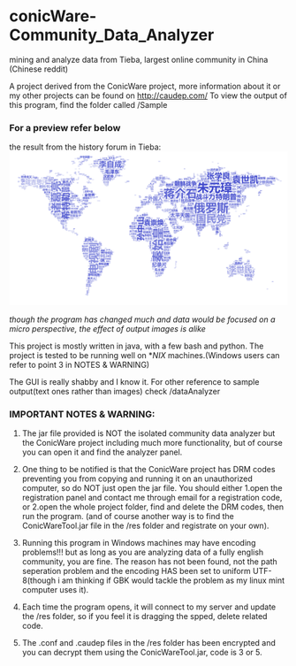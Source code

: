 # conicWare-Community_Data_Analyzer
mining and analyze data from Tieba, largest online community in China (Chinese reddit)

A project derived from the ConicWare project, more information about it or my other projects can be found on http://caudep.com/
To view the output of this program, find the folder called /Sample

### For a preview refer below 
the result from the history forum in Tieba:
![](Sample/a.png)

*though the program has changed much and data would be focused on a micro perspective, the effect of output images is alike*

This project is mostly written in java, with a few bash and python. The project is tested to be running well on **NIX* machines.(Windows users can refer to point 3 in NOTES & WARNING)

The GUI is really shabby and I know it. For other reference to sample output(text ones rather than images) check /dataAnalyzer

### IMPORTANT NOTES & WARNING:

1. The jar file provided is NOT the isolated community data analyzer but the ConicWare project including much more functionality, but of course you can open it and find the analyzer panel. 

2. One thing to be notified is that the ConicWare project has DRM codes preventing you from copying and running it on an unauthorized computer, so do NOT just open the jar file. You should either 1.open the registration panel and contact me through email for a registration code, or 2.open the whole project folder, find and delete the DRM codes, then run the program. (and of course another way is to find the ConicWareTool.jar file in the /res folder and registrate on your own).

3. Running this program in Windows machines may have encoding problems!!! but as long as you are analyzing data of a fully english community, you are fine. The reason has not been found, not the path seperation problem and the encoding HAS been set to uniform UTF-8(though i am thinking if GBK would tackle the problem as my linux mint computer uses it).

4. Each time the program opens, it will connect to my server and update the /res folder, so if you feel it is dragging the spped, delete related code.

5. The .conf and .caudep files in the /res folder has been encrypted and you can decrypt them using the ConicWareTool.jar, code is 3 or 5.
